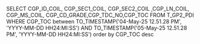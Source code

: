 SELECT CGP_ID_COIL, CGP_SEC1_COIL, CGP_SEC2_COIL ,CGP_LN_COIL, CGP_MS_COIL,
CGP_CD_GRADE,CGP_TDC_NO,CGP_TOC FROM T_GP2_PDI WHERE CGP_TOC between TO_TIMESTAMP('04-May-25 12.51.28 PM', 'YYYY-MM-DD HH24:MI:SS') AND
                  TO_TIMESTAMP('05-May-25 12.51.28 PM', 'YYYY-MM-DD HH24:MI:SS') order by CGP_TOC desc
